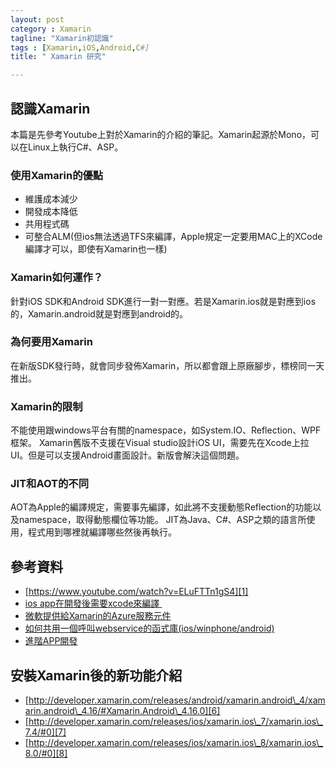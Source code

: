 ```yaml
---
layout: post
category : Xamarin 
tagline: "Xamarin初認識"
tags : [Xamarin,iOS,Android,C#]
title: " Xamarin 研究"

---
```


## 認識Xamarin
本篇是先參考Youtube上對於Xamarin的介紹的筆記。Xamarin起源於Mono，可以在Linux上執行C#、ASP。

### 使用Xamarin的優點
- 維護成本減少
- 開發成本降低
- 共用程式碼
- 可整合ALM(但ios無法透過TFS來編譯，Apple規定一定要用MAC上的XCode編譯才可以，即使有Xamarin也一樣)

### Xamarin如何運作？
針對iOS SDK和Android SDK進行一對一對應。若是Xamarin.ios就是對應到ios的，Xamarin.android就是對應到android的。

### 為何要用Xamarin
在新版SDK發行時，就會同步發佈Xamarin，所以都會跟上原廠腳步，標榜同一天推出。

### Xamarin的限制
不能使用跟windows平台有關的namespace，如System.IO、Reflection、WPF框架。
Xamarin舊版不支援在Visual studio設計iOS UI，需要先在Xcode上拉UI。但是可以支援Android畫面設計。新版會解決這個問題。


### JIT和AOT的不同
AOT為Apple的編譯規定，需要事先編譯，如此將不支援動態Reflection的功能以及namespace，取得動態欄位等功能。
JIT為Java、C#、ASP之類的語言所使用，程式用到哪裡就編譯哪些然後再執行。

## 參考資料
- [https://www.youtube.com/watch?v=ELuFTTn1gS4][1]
- [ios app在開發後需要xcode來編譯 ][2] 
- [微軟提供給Xamarin的Azure服務元件][3]
- [如何共用一個呼叫webservice的函式庫(ios/winphone/android)][4]
- [進階APP開發][5]

## 安裝Xamarin後的新功能介紹
- [http://developer.xamarin.com/releases/android/xamarin.android\_4/xamarin.android\_4.16/#Xamarin.Android\_4.16.0][6]
- [http://developer.xamarin.com/releases/ios/xamarin.ios\_7/xamarin.ios\_7.4/#0][7]
- [http://developer.xamarin.com/releases/ios/xamarin.ios\_8/xamarin.ios\_8.0/#0][8]

[1]:	https://www.youtube.com/watch?v=ELuFTTn1gS4
[2]:	https://www.youtube.com/watch?v=ELuFTTn1gS4#t=2920
[3]:	https://www.youtube.com/watch?v=ELuFTTn1gS4#t=2740
[4]:	/Volumes/C/Dynasty%20Warriors%208
[5]:	https://www.youtube.com/watch?v=d08jEEMVDPM
[6]:	http://developer.xamarin.com/releases/android/xamarin.android_4/xamarin.android_4.16/#Xamarin.Android_4.16.0
[7]:	http://developer.xamarin.com/releases/ios/xamarin.ios_7/xamarin.ios_7.4/#0
[8]:	http://developer.xamarin.com/releases/ios/xamarin.ios_8/xamarin.ios_8.0/#0